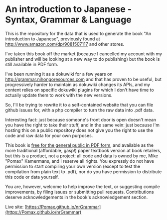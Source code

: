 An introduction to Japanese - Syntax, Grammar & Language
========================================================

This is the repository for the data that is used to
generate the book "An introduction to Japanese",
previously found at http://www.amazon.com/dp/9081507117
and other stores.

I've taken this book off the market (because I cancelled
my account with my publisher and will be looking at a
new way to do publishing) but the book is still available
in PDF form.

I've been running it as a dokuwiki for a few years on
http://grammar.nihongoresources.com and that has proven
to be useful, but progressively harder to maintain as
dokuwiki changes its APIs, and my content relies on
specific dokuwiki plugins for which I don't have time
to actually update them to work with the new versions.

So, I'll be trying to rewrite it to a self-contained
website that you can file github issues for, with a
php compiler to turn the raw data into .pdf data.

Interesting fact: just because someone's front door
is open doesn't mean you have the right to take their
stuff, and in the same vein: just because I'm hosting
this on a public repository does not give you the right
to use the code and raw data for your own purposes.

This book is [free for the general public in PDF form](data/pdf/draft.pdf),
and available as the more traditional (affordable, gasp!)
paper textbook version at book retailers, but this is
a product, not a project: all code and data is owned by
me, Mike "Pomax" Kamermans, and I reserve all rights.
You expressly do not have permission to start compiling
your own version (except to test the compilation from
plain text to .pdf), nor do you have permission to
distribute this code or data yourself.

You are, however, welcome to help improve the text,
or suggesting compile improvements, by filing issues
or submitting pull requests. Contributions deserve
acknowledgements in the book's acknowledgement section.

Live site: [https://Pomax.github.io/nrGrammar](https://Pomax.github.io/nrGrammar)
